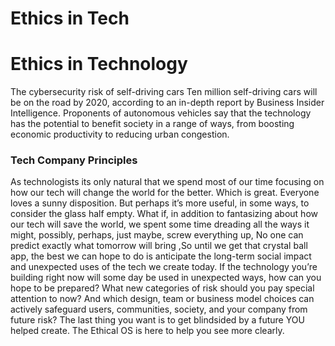 # Ethics in Tech

# Ethics in Technology

The cybersecurity risk of self-driving cars
Ten million self-driving cars will be on the road by 2020, according to an in-depth report by Business Insider Intelligence. Proponents of autonomous vehicles say that the technology has the potential to benefit society in a range of ways, from boosting economic productivity to reducing urban congestion.


### Tech Company Principles
As technologists its only natural that we spend most of our time focusing on how our tech will change the world for the better. Which is great. Everyone loves a sunny disposition. But perhaps it’s more useful, in some ways, to consider the glass half empty. What if, in addition to fantasizing about how our tech will save the world, we spent some time dreading all the ways it might, possibly, perhaps, just maybe, screw everything up, No one can predict exactly what tomorrow will bring ,So until we get that crystal ball app, the best we can hope to do is anticipate the long-term social impact and unexpected uses of the tech we create today. If the technology you’re building right now will some day be used in unexpected ways, how can you hope to be prepared? What new categories of risk should you pay special attention to now? And which design, team or business model choices can actively safeguard users, communities, society, and your company from future risk? The last thing you want is to get blindsided by a future YOU helped create. The Ethical OS is here to help you see more clearly.
